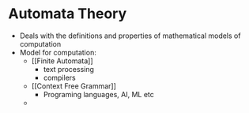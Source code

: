 # Automata Theory
* Deals with the definitions and properties of mathematical models of computation
* Model for computation:
	* [[Finite Automata]]
		* text processing
		* compilers
	* [[Context Free Grammar]]
		* Programing languages, AI, ML etc
	* 